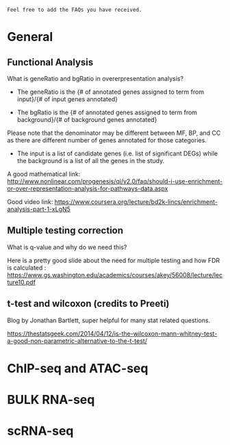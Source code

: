 ```
Feel free to add the FAQs you have received.
```


# General
## Functional Analysis
What is geneRatio and bgRatio in overerpresentation analysis?

- The geneRatio is the {# of annotated genes assigned to term from input}/{# of input genes annotated}

- The bgRatio is the {# of annotated genes assigned to term from background}/{# of background genes annotated}

Please note that the denominator may be different between MF, BP, and CC as there are different number of genes annotated for those categories.

- The input is a list of candidate genes (i.e. list of significant DEGs) while the background is a list of all the genes in the study.

A good mathematical link: http://www.nonlinear.com/progenesis/qi/v2.0/faq/should-i-use-enrichment-or-over-representation-analysis-for-pathways-data.aspx

Good video link: https://www.coursera.org/lecture/bd2k-lincs/enrichment-analysis-part-1-xLgN5

## Multiple testing correction
What is q-value and why do we need this?

Here is a pretty good slide about the need for multiple testing and how FDR is calculated : 
https://www.gs.washington.edu/academics/courses/akey/56008/lecture/lecture10.pdf

## t-test and wilcoxon (credits to Preeti)
Blog by Jonathan Bartlett, super helpful for many stat related questions.

https://thestatsgeek.com/2014/04/12/is-the-wilcoxon-mann-whitney-test-a-good-non-parametric-alternative-to-the-t-test/

# ChIP-seq and ATAC-seq

# BULK RNA-seq

# scRNA-seq

# 

